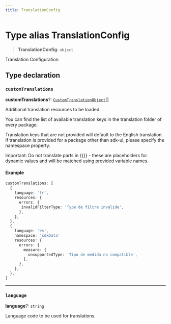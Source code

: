```yaml
---
title: TranslationConfig
---
```


# Type alias TranslationConfig

> **TranslationConfig**: `object`

Translation Configuration

## Type declaration

### `customTranslations`

**customTranslations**?: [`CustomTranslationObject`](../../sdk-ui/type-aliases/type-alias.CustomTranslationObject.md)[]

Additional translation resources to be loaded.

You can find the list of available translation keys in the translation folder of every package.

Translation keys that are not provided will default to the English translation.
If translation is provided for a package other than sdk-ui, please specify the namespace property.

Important: Do not translate parts in {{}} - these are placeholders for dynamic values and will be matched using provided variable names.

#### Example

```ts
customTranslations: [
  {
    language: 'fr',
    resources: {
      errors: {
       invalidFilterType: 'Type de filtre invalide',
      },
    },
  },
  {
    language: 'es',
    namespace: 'sdkData'
    resources: {
      errors: {
        measure: {
          unsupportedType: 'Tipo de medida no compatible',
        },
      },
    },
  },
]
```

***

### `language`

**language**?: `string`

Language code to be used for translations.
